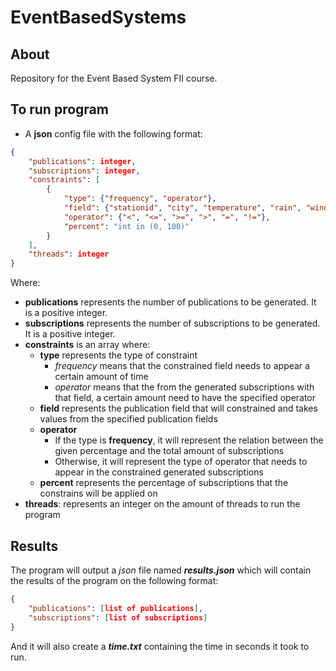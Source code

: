 # EventBasedSystems

## About
Repository for the Event Based System FII course.

## To run program

* A **json** config file with the following format:
```json
{
    "publications": integer,
    "subscriptions": integer,
    "constraints": [
        {
            "type": {"frequency", "operator"},
            "field": {"stationid", "city", "temperature", "rain", "wind", "direction", "date"},
            "operator": {"<", "<=", ">=", ">", "=", "!="},
            "percent": "int in (0, 100)"
        }
    ],
    "threads": integer
}
```

Where:
* **publications** represents the number of publications to be generated. It is a positive integer.
* **subscriptions** represents the number of subscriptions to be generated. It is a positive integer.
* **constraints** is an array where:
    * **type** represents the type of constraint
        * *frequency* means that the constrained field needs to appear a certain amount of time
        * *operator* means that the from the generated subscriptions with that field, a certain amount need to have the specified operator
    * **field** represents the publication field that will constrained and takes values from the specified publication fields
    * **operator**
        * If the type is **frequency**, it will represent the relation between the given percentage and the total amount of subscriptions
        * Otherwise, it will represent the type of operator that needs to appear in the constrained generated subscriptions
    * **percent** represents the percentage of subscriptions that the constrains will be applied on
* **threads**: represents an integer on the amount of threads to run the program


## Results
The program will output a *json* file named ***results.json*** which will contain the results of the program on the following format:
```json
{
    "publications": [list of publications],
    "subscriptions": [list of subscriptions]
}
```

And it will also create a ***time.txt*** containing the time in seconds it took to run.
